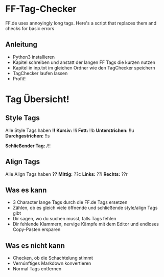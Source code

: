 # FF-Tag-Checker
FF.de uses annoyingly long tags. Here's a script that replaces them and checks for basic errors

## Anleitung
* Python3 installieren 
* Kapitel schreiben und anstatt der langen FF Tags die kurzen nutzen
* Kapitel in inp.txt im gleichen Ordner wie den TagChecker speichern
* TagChecker laufen lassen
* Profit!

# Tag Übersicht!
## Style Tags
Alle Style Tags haben **!!** 
**Kursiv:** !!i
**Fett:** !!b
**Unterstrichen:** !!u
**Durchgestrichen:** !!s

**Schließender Tag:** /!!

## Align Tags
Alle Align Tags haben **??**
**Mittig:** ??c
**Links:** ??l
**Rechts:** ??r

## Was es kann
* 3 Character lange Tags durch die FF.de Tags ersetzen
* Zählen, ob es gleich viele öffnende und schließende style/align Tags gibt
* Dir sagen, wo du suchen musst, falls Tags fehlen
* Dir fehlende Klammern, nervige Kämpfe mit dem Editor und endloses Copy-Pasten ersparen

## Was es nicht kann
* Checken, ob die Schachtelung stimmt
* Vernúnftiges Markdown konvertieren
* Normal Tags entfernen

